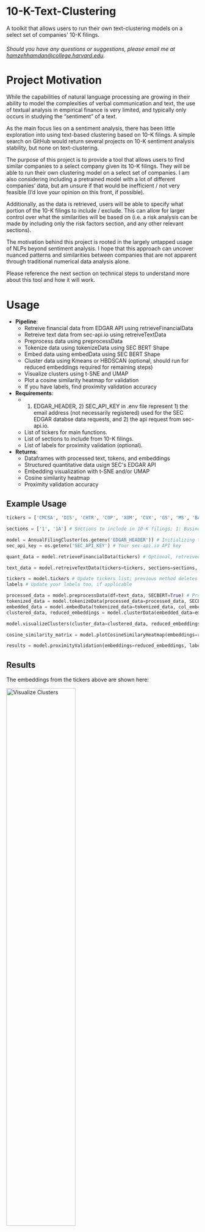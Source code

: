 # **10-K-Text-Clustering**
A toolkit that allows users to run their own text-clustering models on a select set of companies' 10-K filings.
###### *Should you have any questions or suggestions, please email me at hamzehhamdan@college.harvard.edu.*

# **Project Motivation**

While the capabilities of natural language processing are growing in their ability to model the complexities of verbal communication and text, the use of textual analysis in empirical finance is very limited, and typically only occurs in studying the “sentiment” of a text. 

As the main focus lies on a sentiment analysis, there has been little exploration into using text-based clustering based on 10-K filings. A simple search on GitHub would return several projects on 10-K sentiment analysis stability, but none on text-clustering.

The purpose of this project is to provide a tool that allows users to find similar companies to a select company given its 10-K filings. They will be able to run their own clustering model on a select set of companies. I am also considering including a pretrained model with a lot of different companies’ data, but am unsure if that would be inefficient / not very feasible (I’d love your opinion on this front, if possible). 

Additionally, as the data is retrieved, users will be able to specify what portion of the 10-K filings to include / exclude. This can allow for larger control over what the similarities will be based on (i.e. a risk analysis can be made by including only the risk factors section, and any other relevant sections).

The motivation behind this project is rooted in the largely untapped usage of NLPs beyond sentiment analysis. I hope that this approach can uncover nuanced patterns and similarities between companies that are not apparent through traditional numerical data analysis alone.

Please reference the next section on technical steps to understand more about this tool and how it will work.

# **Usage**
* **Pipeline**:
    * Retreive financial data from EDGAR API using retrieveFinancialData
    * Retreive text data from sec-api.io using retreiveTextData
    * Preprocess data using preprocessData
    * Tokenize data using tokenizeData using SEC BERT Shape
    * Embed data using embedData using SEC BERT Shape
    * Cluster data using Kmeans or HBDSCAN (optional, should run for reduced embeddings required for remaining steps)
    * Visualize clusters using t-SNE and UMAP
    * Plot a cosine similarity heatmap for validation
    * If you have labels, find proximity validation accuracy 
* **Requirements**:
    * 1) EDGAR_HEADER, 2) SEC_API_KEY in .env file represent 1) the email address (not necessarily registered) used for the SEC EDGAR databse data requests, and 2) the api request from sec-api.io.
    * List of tickers for main functions.
    * List of sections to include from 10-K filings.
    * List of labels for proximity validation (optional).
* **Returns**:
    *  Dataframes with processed text, tokens, and embeddings
    *  Structured quantitative data usign SEC's EDGAR API
    *  Embedding visualization with t-SNE and/or UMAP
    *  Cosine similarity heatmap
    *  Proximity validation accuracy

## **Example Usage**
```python 
tickers = ['CMCSA', 'DIS', 'CHTR', 'COP', 'XOM', 'CVX', 'GS', 'MS', 'BAC', 'WFC', 'SBUX', 'MCD', 'AAPL', 'MSFT', 'GOOG', 'FB', 'NVDA', 'INTC', 'LLY', 'JNJ', 'PFE', 'NEE', 'DUK', 'SO'] # Tickers to include

sections = ['1', '1A'] # Sections to include in 10-K filings; 1: Business Description, 1A: Risk Factors.

model = AnnualFilingCluster(os.getenv('EDGAR_HEADER')) # Initializing the model
sec_api_key = os.getenv('SEC_API_KEY') # Your sec-api.io API key

quant_data = model.retrieveFinancialData(tickers) # Optional, retreived quant data for extra analysis

text_data = model.retreiveTextData(tickers=tickers, sections=sections, years_back=1, sec_api_key=sec_api_key) # Retreive text data

tickers = model.tickers # Update tickers list; previous method deletes tickers that were not registered with the SEC (check your inputs) 
labels # Update your labels too, if applicable

processed_data = model.preprocessData(df=text_data, SECBERT=True) # Process data
tokenized_data = model.tokenizeData(processed_data=processed_data, SECBERT=True) # Tokenize data
embedded_data = model.embedData(tokenized_data=tokenized_data, col_embeddings=True) # Embed data
clustered_data, reduced_embeddings = model.clusterData(embedded_data=embedded_data, model_type='KMeans', KMEANS_n_clusters=n_clusters, random_seed=109) # Cluster data

model.visualizeClusters(cluster_data=clustered_data, reduced_embeddings=reduced_embeddings, save_file_path='visualize_clusters.png') # Visualize clusters and save image as 'visualize_clusters.png'

cosine_similarity_matrix = model.plotCosineSimilaryHeatmap(embeddings=reduced_embeddings, labels=tickers, save_file_path='cosine_similarity.png') # Plot cosine similarity heatmap, save image as 'cosine_similarity.png', and save matrix as a variable called 'cosine_similarity_matrix' (optional to save, only used for external analysis)

results = model.proximityValidation(embeddings=reduced_embeddings, labels=labels, threshold=threshold_value)['accuracy'] # Returns accuracy from proximity validation for some threshold_value
```
## **Results**

The embeddings from the tickers above are shown here:

<img src="longer_test/visualize_clusters.png?raw=true" alt="Visualize Clusters" width="60%" />

More interestingly, here were the cosine similarities. Note that the company tickers were grouped by similarity (read note below on selection of similarity). When filtering for companies with a cosine similarity above 0.5, we note that 80% of the results are within similar companies, with a total of 10 points. Decreasing this threshold to 0.4 increased the total points to 14, but decreased the accuracy to 78.6%. Generally, decreasing the threshold gives lower overall accuracy.

*Note that companies were selected to show a small set of industries. Companies that are popular were informally prioritized, as this is used for demonstration purposes and widespread knowledge of companies is important. Company selection was also inspired by [this](https://www.nebula-graph.io/posts/stock-interrelation-analysis-nebula-graph-machine-learning) project on graphing company similarity using time series analysis correlations.*

<img src="longer_test/cosine_similarity.png?raw=true" alt="Cosine Similarity" width="60%" />
<img src="longer_test/cosine_similarity_threshold05.png?raw=true" alt="Cosine Similarity with Threshold 0.5" width="60%" />


# **Use Cases**

* Using this tool to identify clusters of similar companies based on their 10-K filings, a user might uncover underlying themes or strategies not immediately apparent through traditional financial analysis. Looking at similar companies within a cluster might reveal some important information about competitors and potential opportunities for collaboration. Recall that as the data is retrieved, users can specify what portion of the 10-K filings to include / exclude, allowing for larger control over what the similarities will be based on (i.e. a risk analysis can be made by including only the risk factors section, and any other relevant sections).
* Researchers can use this tool to study trends and segment industries or markets into subsections. Read more about how this tool could have been used in established studies in the following section.

# **Similar Projects**

Searching through Google, Kaggle and GitHub, I could not find any tools for text-clustering specifically for 10-K filings (I spent quite a bit of time searching, and the closest thing I found for 10-K data was a sentiment analysis stability, which I did not think was relevant enough to include in this section). 

One relevant that could be used for some portions of my project is Extract10K by user jwkuo87 on GitHub, which provides methods for extracting data from 10-K filings using SEC’s EDGAR database. 

Looking at general text-clustering tools, I found Carrot2, a programing library for clustering text that can automatically discover groups of related documents for any textual data.

I also decided to look at published work that could have used this tool. One that I found by Tingyue Gan at UC Berkeley was on “Linking 10-K and the GICS - through Experiments of Text Classification and Clustering”.[^1] There has also been some research on hierarchical clustering being used for industry classification, as well as market orientation using textual analysis of 10-K filings.[^2][^3]


# **Potential Extensions**

While this will likely fall outside of the scope of this class, I would still appreciate your feedback in this area. I would love to add GNN models to better analyze the relational data between companies as they can capture complex patterns in the network-style data between companies within industries. The motivation here is that GNN models can provide a deeper analysis beyond textual similarity by considering the broader context of a company’s position in the market network. My main potential issue is finding the data, but I am wondering what public filings I would need for this data, as I imagine it would extend beyond just 10-K filings.

I would start with a basic GNN architecture focusing on company relationships based on industry classification or direct competition, using PyTorch Geometric for my implementation.

Perhaps a more feasible first step would be to include more data sources for companies that can be used for the text-clustering model.


<!-- Footnotes themselves at the bottom. -->
## Citations

[^1]:
     Gan, T. (2019, April 16). Linking 10-K and the GICS - through Experiments of Text Classification and Clustering. UC Berkeley. https://cdar.berkeley.edu/sites/default/files/tgan190416risk.pdf

[^2]:
     Yang, H., Lee, H. J., Cho, S., & Cho, E. (2016). Automatic classification of securities using hierarchical clustering of the 10-Ks. 2016 IEEE International Conference on Big Data (Big Data), 3936–3943. https://doi.org/10.1109/BigData.2016.7841069

[^3]:
     Andreou, P.C., Harris, T. and Philip, D. (2020), Measuring Firms’ Market Orientation Using Textual Analysis of 10-K Filings. Brit J Manage, 31: 872-895. https://doi.org/10.1111/1467-8551.12391
